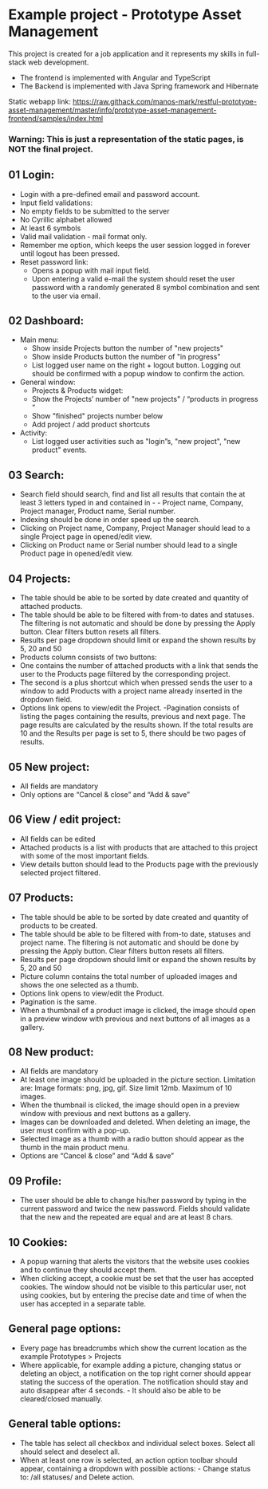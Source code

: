# Example project - Prototype Asset Management
This project is created for a job application and it represents my skills in full-stack web development. 
  - The frontend is implemented with Angular and TypeScript
  - The Backend is implemented with Java Spring framework and Hibernate
    
 Static webapp link: https://raw.githack.com/manos-mark/restful-prototype-asset-management/master/info/prototype-asset-management-frontend/samples/index.html
 
### Warning: This is just a representation of the static pages, is NOT the final project.

## 01 Login:
  - Login with a pre-defined email and password account.
  - Input field validations:
  - No empty fields to be submitted to the server
  - No Cyrillic alphabet allowed
  - At least 6 symbols
  - Valid mail validation - mail format only.
  - Remember me option, which keeps the user session logged in forever until logout has been pressed.
  - Reset password link:
    - Opens a popup with mail input field. 
    - Upon entering a valid e-mail the system should reset the user password with a randomly generated 8 symbol combination and sent to the user via email.
  
## 02 Dashboard:
  - Main menu:
    - Show inside Projects button the number of "new projects" 
    - Show inside Products button the number of "in progress" 
    - List logged user name on the right + logout button. Logging out should be confirmed with a popup window to confirm the action.
  - General window:
    - Projects & Products widget:
    - Show the Projects’ number of "new projects" / “products in progress ”
    - Show "finished" projects number below
    - Add project / add product shortcuts
  - Activity:
    - List logged user activities such as "login”s, "new project", "new product" events.


## 03 Search:
  - Search field should search, find and list all results that contain the at least 3 letters typed in and contained in   -     - Project name, Company, Project manager, Product name, Serial number.
  - Indexing should be done in order speed up the search.
  - Clicking on Project name, Company, Project Manager should lead to a single Project page in opened/edit view.
  - Clicking on Product name or Serial number should lead to a single Product page in opened/edit view.

## 04 Projects:
  - The table should be able to be sorted by date created and quantity of attached products.
  - The table should be able to be filtered with from-to dates and statuses. The filtering is not automatic and should be done by pressing the Apply button. Clear filters button resets all filters.
  - Results per page dropdown should limit or expand the shown results by 5, 20 and 50
  - Products column consists of two buttons:
  - One contains the number of attached products with a link that sends the user to the Products page filtered by the corresponding project.
  - The second is a plus shortcut which when pressed sends the user to a window to add Products with a project name already inserted in the dropdown field.
  - Options link opens to view/edit the Project.
  -Pagination consists of listing the pages containing the results, previous and next page. The page results are calculated by the results shown. If the total results are 10 and the Results per page is set to 5, there should be two pages of results.

## 05 New project:
  - All fields are mandatory
  - Only options are “Cancel & close” and “Add & save”

## 06 View / edit project:
  - All fields can be edited
  - Attached products is a list with products that are attached to this project with some of the most important fields.
  - View details button should lead to the Products page with the previously selected project filtered.

## 07 Products:
  - The table should be able to be sorted by date created and quantity of products to be created.
  - The table should be able to be filtered with from-to date, statuses and project name. The filtering is not automatic and should be done by pressing the Apply button. Clear filters button resets all filters.
  - Results per page dropdown should limit or expand the shown results by 5, 20 and 50
  - Picture column contains the total number of uploaded images and shows the one selected as a thumb.
  - Options link opens to view/edit the Product.
  - Pagination is the same.
  - When a thumbnail of a product image is clicked, the image should open in a preview window with previous and next buttons of all images as a gallery.

## 08 New product:
  - All fields are mandatory
  - At least one image should be uploaded in the picture section. Limitation are: Image formats: png, jpg, gif. Size limit 12mb. Maximum of 10 images.
  - When the thumbnail is clicked, the image should open in a preview window with previous and next buttons as a gallery.
  - Images can be downloaded and deleted. When deleting an image, the user must confirm with a pop-up.
  - Selected image as a thumb with a radio button should appear as the thumb in the main product menu.
  - Options are “Cancel & close” and “Add & save”

## 09 Profile:
  - The user should be able to change his/her password by typing in the current password and twice the new password. Fields should validate that the new and the repeated are equal and are at least 8 chars.
  
## 10 Cookies:
  - A popup warning that alerts the visitors that the website uses cookies and to continue they should accept them.
  - When clicking accept, a cookie must be set that the user has accepted cookies. The window should not be visible to this particular user, not using cookies, but by entering the precise date and time of when the user has accepted in a separate table.

## General page options:
  - Every page has breadcrumbs which show the current location as the example Prototypes > Projects
  - Where applicable, for example adding a picture, changing status or deleting an object, a notification on the top right corner should appear stating the success of the operation. The notification should stay and auto disappear after 4 seconds.     - It should also be able to be cleared/closed manually.

## General table options:
  - The table has select all checkbox and individual select boxes. Select all should select and deselect all.
  - When at least one row is selected, an action option toolbar should appear, containing a dropdown with possible actions:     - Change status to: /all statuses/ and Delete action.
